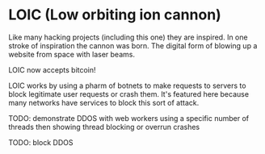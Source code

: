 # LOIC (Low orbiting ion cannon)

Like many hacking projects (including this one) they
are inspired. In one stroke of inspiration the cannon
was born. The digital form of blowing up a website from
space with laser beams.

LOIC now accepts bitcoin!

LOIC works by using a pharm of botnets to make requests
to servers to block legitimate user requests or crash them.
It's featured here because many networks have services to
block this sort of attack.


TODO: demonstrate DDOS with web workers using a specific number 
of threads then showing thread blocking or overrun crashes


TODO: block DDOS


